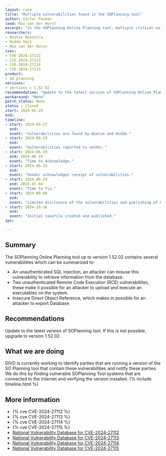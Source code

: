 ```yaml
---
layout: case
title: "Multiple vulnerabilities found in the SOPlanning tool"
author: Victor Pasman
lead: Max van der Horst
excerpt: "In the SOPlanning Online Planning tool, multiple critical vulnerabilities were found, including an unauthenticated SQL injection. When the non-default public view setting is enabled, it results in several Remote Code Execution (RCE) vulnerabilities. Exploitation of these vulnerabilities could allow an attacker to execute code on the underlying system and access the database."
researchers:
- Wietse Boonstra
- Hidde Smit
- Max van der Horst
cves:
- CVE-2024-27112
- CVE-2024-27113
- CVE-2024-27114
- CVE-2024-27115
product:
- SO planning
versions: 
- versions < 1.52.02
recommendation: "Update to the latest version of SOPlanning Online Planning tool."
workaround: "None"
patch_status: None
status : Closed
start: 2024-05-29
end: 
timeline:
- start: 2024-05-27
  end:
  event: "Vulnerabilities are found by Wietse and Hidde."
- start: 2024-06-19
  end:
  event: "Vulnerabilities reported to vendor."
- start: 2024-06-19
  end: 2024-06-19
  event: "Time to Acknowledge."
- start: 2024-06-19
  end:
  event: "Vendor acknowledges receipt of vulnerabilities."
- start: 2024-06-19
  end: 2024-07-04
  event: "Time to fix."
- start: 2024-08-08
  end:
  event: "Limited disclosure of the vulnerabilities and publishing of CVEs."
- start: 2024-10-16
  end:
  event: "Initial casefile created and published."
ips: 

---
```


## Summary

The SOPlanning Online Planning tool up to version 1.52.02 contains several vulnerabilities which can be summarized to:
- An unauthenticated SQL injection, an attacker can misuse this vulnerability to retrieve information from the database.
- Two unauthenticated Remote Code Execution (RCE) vulnerabilities, these make it possible for an attacker to upload and execute an executables on the system.
- Insecure Direct Object Reference, which makes in possible for an attacker to export Database

## Recommendations

Update to the latest version of SOPlanning tool. If this is not possible, upgrade to version 1.52.02.

## What we are doing

DIVD is currently working to identify parties that are running a version of the SO Planning tool that contain these vulnerabilities and notify these parties. We do this by finding vulnerable SOPlanning Tool systems that are connected to the Internet and verifying the version installed.
{% include timeline.html %}

## More information

* {% cve CVE-2024-27112 %}
* {% cve CVE-2024-27113 %}
* {% cve CVE-2024-27114 %}
* {% cve CVE-2024-27115 %}
* [National Vulnerability Database for CVE-2024-27112](https://nvd.nist.gov/vuln/detail/CVE-2024-27112)
* [National Vulnerability Database for CVE-2024-27113](https://nvd.nist.gov/vuln/detail/CVE-2024-27113)
* [National Vulnerability Database for CVE-2024-27114](https://nvd.nist.gov/vuln/detail/CVE-2024-27114)
* [National Vulnerability Database for CVE-2024-27115](https://nvd.nist.gov/vuln/detail/CVE-2024-27115)
